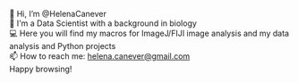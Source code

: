 👋 Hi, I’m @HelenaCanever\
🔬 I'm a Data Scientist with a background in biology\
💻 Here you will find my macros for ImageJ/FIJI image analysis and my data analysis and Python projects\
📫 How to reach me: helena.canever@gmail.com\
Happy browsing!
